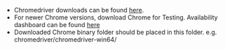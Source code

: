 * Chromedriver downloads can be found [here](https://chromedriver.chromium.org/downloads).
* For newer Chrome versions, download Chrome for Testing. Availability dashboard can be found [here](https://googlechromelabs.github.io/chrome-for-testing/)
* Downloaded Chrome binary folder should be placed in this folder. e.g. chromedriver/chromedriver-win64/